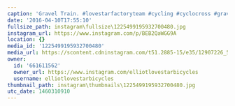 ```yaml
---
caption: 'Gravel Train. #lovestarfactoryteam #cycling #cyclocross #gravelgrinder #dprt'
date: '2016-04-10T17:55:10'
fullsize_path: instagram\fullsize\1225499195932700480.jpg
instagram_url: https://www.instagram.com/p/BEB2QaWGG9A
location: {}
media_id: '1225499195932700480'
media_url: https://scontent.cdninstagram.com/t51.2885-15/e35/12907226_551833388324366_204875550_n.jpg?ig_cache_key=MTIyNTQ5OTE5NTkzMjcwMDQ4MA%3D%3D.2
owner:
  id: '661611562'
  owner_url: https://www.instagram.com/elliotlovestarbicycles
  username: elliotlovestarbicycles
thumbnail_path: instagram\thumbnails\1225499195932700480.jpg
utc_date: 1460310910
---
```

